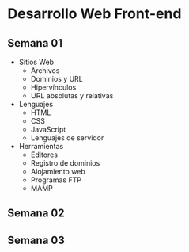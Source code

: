 # Desarrollo Web Front-end

## Semana 01
- Sitios Web
  - Archivos
  - Dominios y URL
  - Hipervínculos
  - URL absolutas y relativas
- Lenguajes
  - HTML
  - CSS
  - JavaScript
  - Lenguajes de servidor
- Herramientas
  - Editores
  - Registro de dominios
  - Alojamiento web
  - Programas FTP
  - MAMP

## Semana 02

## Semana 03
